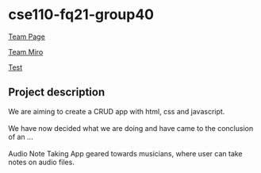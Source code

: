 # cse110-fq21-group40

[Team Page](admin/team.md)

[Team Miro](https://miro.com/app/board/uXjVPJ88Awg=/?share_link_id=881331704226)  

[Test](cse110-fq22-group40/source/client/index.html)

## Project description
We are aiming to create a CRUD app with html, css and javascript. <br> <br>
We have now decided what we are doing and have came to the conclusion of an ... <br> <br>
Audio Note Taking App geared towards musicians, where user can take notes on audio files. 
